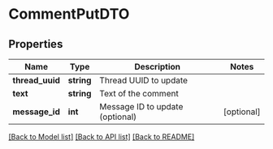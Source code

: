 # CommentPutDTO

## Properties
Name | Type | Description | Notes
------------ | ------------- | ------------- | -------------
**thread_uuid** | **string** | Thread UUID to update | 
**text** | **string** | Text of the comment | 
**message_id** | **int** | Message ID to update (optional) | [optional] 

[[Back to Model list]](../../README.md#documentation-for-models) [[Back to API list]](../../README.md#documentation-for-api-endpoints) [[Back to README]](../../README.md)

